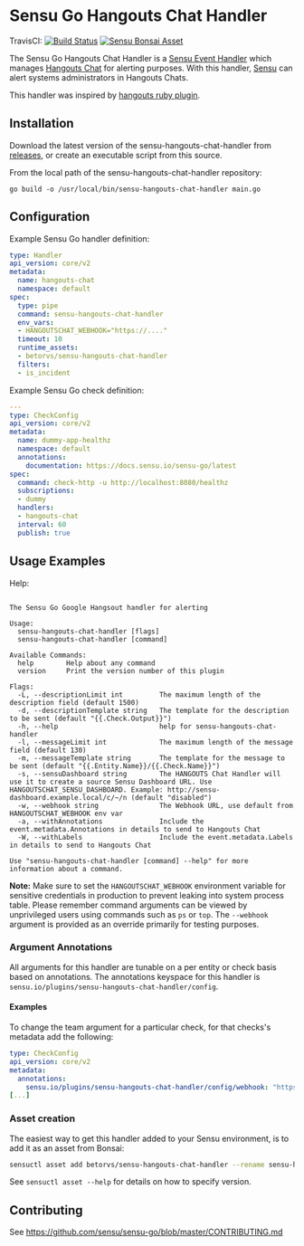# Sensu Go Hangouts Chat Handler
TravisCI: [![Build Status](https://travis-ci.org/betorvs/sensu-hangouts-chat-handler.svg?branch=master)](https://travis-ci.org/betorvs/sensu-hangouts-chat-handler)
[![Sensu Bonsai Asset](https://img.shields.io/badge/Bonsai-Download%20Me-brightgreen.svg?colorB=89C967&logo=sensu)](https://bonsai.sensu.io/assets/betorvs/sensu-hangouts-chat-handler)

The Sensu Go Hangouts Chat Handler is a [Sensu Event Handler][3] which manages
[Hangouts Chat][2] for alerting purposes. With this handler,
[Sensu][1] can alert systems administrators in Hangouts Chats.

This handler was inspired by [hangouts ruby plugin][5].

## Installation

Download the latest version of the sensu-hangouts-chat-handler from [releases][4],
or create an executable script from this source.

From the local path of the sensu-hangouts-chat-handler repository:
```
go build -o /usr/local/bin/sensu-hangouts-chat-handler main.go
```

## Configuration

Example Sensu Go handler definition:

```yml
type: Handler
api_version: core/v2
metadata:
  name: hangouts-chat
  namespace: default
spec:
  type: pipe
  command: sensu-hangouts-chat-handler
  env_vars:
  - HANGOUTSCHAT_WEBHOOK="https://...."
  timeout: 10
  runtime_assets:
  - betorvs/sensu-hangouts-chat-handler
  filters:
  - is_incident
```

Example Sensu Go check definition:

```yml
---
type: CheckConfig
api_version: core/v2
metadata:
  name: dummy-app-healthz
  namespace: default
  annotations:
    documentation: https://docs.sensu.io/sensu-go/latest
spec:
  command: check-http -u http://localhost:8080/healthz
  subscriptions:
  - dummy
  handlers:
  - hangouts-chat
  interval: 60
  publish: true
```


## Usage Examples

Help:
```

The Sensu Go Google Hangsout handler for alerting

Usage:
  sensu-hangouts-chat-handler [flags]
  sensu-hangouts-chat-handler [command]

Available Commands:
  help        Help about any command
  version     Print the version number of this plugin

Flags:
  -L, --descriptionLimit int         The maximum length of the description field (default 1500)
  -d, --descriptionTemplate string   The template for the description to be sent (default "{{.Check.Output}}")
  -h, --help                         help for sensu-hangouts-chat-handler
  -l, --messageLimit int             The maximum length of the message field (default 130)
  -m, --messageTemplate string       The template for the message to be sent (default "{{.Entity.Name}}/{{.Check.Name}}")
  -s, --sensuDashboard string        The HANGOUTS Chat Handler will use it to create a source Sensu Dashboard URL. Use HANGOUTSCHAT_SENSU_DASHBOARD. Example: http://sensu-dashboard.example.local/c/~/n (default "disabled")
  -w, --webhook string               The Webhook URL, use default from HANGOUTSCHAT_WEBHOOK env var
  -a, --withAnnotations              Include the event.metadata.Annotations in details to send to Hangouts Chat
  -W, --withLabels                   Include the event.metadata.Labels in details to send to Hangouts Chat

Use "sensu-hangouts-chat-handler [command] --help" for more information about a command.

```

**Note:** Make sure to set the `HANGOUTSCHAT_WEBHOOK` environment variable for sensitive credentials in production to prevent leaking into system process table. Please remember command arguments can be viewed by unprivileged users using commands such as `ps` or `top`. The `--webhook` argument is provided as an override primarily for testing purposes. 

### Argument Annotations

All arguments for this handler are tunable on a per entity or check basis based on annotations.  The
annotations keyspace for this handler is `sensu.io/plugins/sensu-hangouts-chat-handler/config`. 

#### Examples

To change the team argument for a particular check, for that checks's metadata add the following:

```yml
type: CheckConfig
api_version: core/v2
metadata:
  annotations:
    sensu.io/plugins/sensu-hangouts-chat-handler/config/webhook: "https://LongWebhookURLHere"
[...]
```


### Asset creation

The easiest way to get this handler added to your Sensu environment, is to add it as an asset from Bonsai:

```sh
sensuctl asset add betorvs/sensu-hangouts-chat-handler --rename sensu-hangouts-chat-handler
```

See `sensuctl asset --help` for details on how to specify version.

## Contributing

See https://github.com/sensu/sensu-go/blob/master/CONTRIBUTING.md

[1]: https://github.com/sensu/sensu-go
[2]: https://developers.google.com/hangouts/chat
[3]: https://docs.sensu.io/sensu-go/5.0/reference/handlers/#how-do-sensu-handlers-work
[4]: https://github.com/betorvs/sensu-hangouts-chat-handler/releases
[5]: https://github.com/clevertoday/sensu-plugins-hangouts-chat